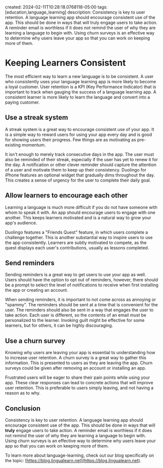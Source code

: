 created: 2024-02-11T10:28:18.0768118-05:00
tags: [education,language_learning]
description: Consistency is key to user retention. A language learning app should encourage consistent use of the app. This should be done in ways that will truly engage users to take action. A reminder email is worthless if it does not remind the user of why they are learning a language to begin with. Using churn surveys is an effective way to determine why users leave your app so that you can work on keeping more of them.

# Keeping Learners Consistent

The most efficient way to learn a new language is to be consistent. A user who consistently uses your language learning app is more likely to become a loyal customer. User retention is a KPI (Key Performance Indicator) that is important to track when gauging the success of a language learning app. A consistent learner is more likely to learn the language and convert into a paying customer.

## Use a streak system
A streak system is a great way to encourage consistent use of your app. It is a simple way to reward users for using your app every day and is good for showing users their progress. Few things are as motivating as pre-existing momentum.

It isn't enough to merely track consecutive days in the app. The user must also be reminded of their streak, especially if the user has yet to renew it for the day. A notification or other clever reminder should capture the attention of a user and motivate them to keep up their consistency. Duolingo for iPhone features an optional widget that gradually dims throughout the day. This creates a sense of urgency for the user to complete their daily goal.

## Allow learners to encourage each other
Learning a language is much more difficult if you do not have someone with whom to speak it with. An app should encourage users to engage with one another. This keeps learners motivated and is a natural way to grow your app's audience.

Duolingo features a "Friends Quest" feature, in which users complete a challenge together. This is another substantial way to inspire users to use the app consistently. Learners are subtly motivated to compete, as the quest displays each user's contributions, usually as lessons completed.

## Send reminders
Sending reminders is a great way to get users to use your app as well. Users should have the option to opt out of reminders, however, there should be a prompt to select the level of notifications to receive when first installing the app or creating an account.

When sending reminders, it is important to not come across as annoying or "spammy". The reminders should be sent at a time that is convenient for the user. The reminders should also be sent in a way that engages the user to take action. Each user is different, so the contents of an email must be personalized to the learner. Invoking guilt might be effective for some learners, but for others, it can be highly discouraging.

## Use a churn survey
Knowing why users are leaving your app is essential to understanding how to increase user retention. A churn survey is a great way to gather this information. This is presented to users as they are leaving the app. Churn surveys could be given after removing an account or installing an app.

Frustrated users will be eager to share their pain points while using your app. These clear responses can lead to concrete actions that will improve user retention. This is preferable to users simply leaving, and not having a reason as to why.

## Conclusion
Consistency is key to user retention. A language learning app should encourage consistent use of the app. This should be done in ways that will **truly** engage users to take action. A reminder email is worthless if it does not remind the user of why they are learning a language to begin with. Using churn surveys is an effective way to determine why users leave your app so that you can work on keeping more of them.

To learn more about language-learning, check out our blog specifically on the topic: [https://blog.lingualearn.net](https://blog.lingualearn.net).

